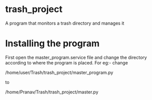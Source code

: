 # trash_project
A program that monitors a trash directory and manages it

# Installing the program

First open the master_program.service file and change the directory according to where the program is placed.
For eg:-
change


/home/user/Trash/trash_project/master_program.py


to


  /home/Pranav/Trash/trash_project/master.py

